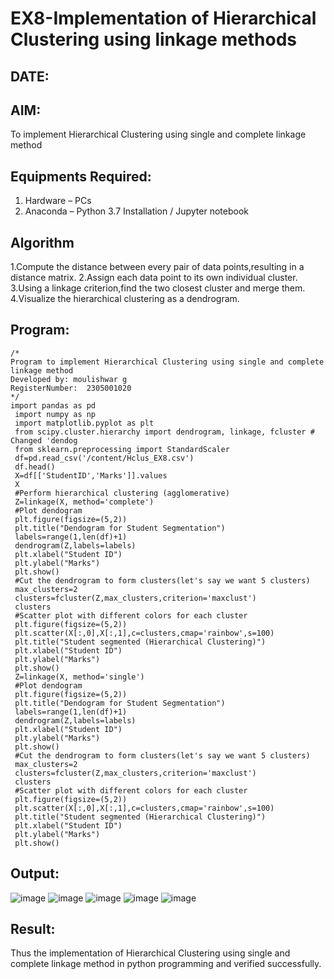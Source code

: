 # EX8-Implementation of Hierarchical Clustering using linkage methods
## DATE:
## AIM:
To implement Hierarchical Clustering using single and complete linkage method

## Equipments Required:
1. Hardware – PCs
2. Anaconda – Python 3.7 Installation / Jupyter notebook

## Algorithm
1.Compute the distance between every pair of data points,resulting in a distance matrix.
2.Assign each data point to its own individual cluster. 
3.Using a linkage criterion,find the two closest cluster and merge them. 
4.Visualize the hierarchical clustering as a dendrogram.



## Program:
```
/*
Program to implement Hierarchical Clustering using single and complete linkage method
Developed by: moulishwar g
RegisterNumber:  2305001020
*/
import pandas as pd
 import numpy as np
 import matplotlib.pyplot as plt
 from scipy.cluster.hierarchy import dendrogram, linkage, fcluster # Changed 'dendog
 from sklearn.preprocessing import StandardScaler
 df=pd.read_csv('/content/Hclus_EX8.csv')
 df.head()
 X=df[['StudentID','Marks']].values
 X
 #Perform hierarchical clustering (agglomerative)
 Z=linkage(X, method='complete')
 #Plot dendogram
 plt.figure(figsize=(5,2))
 plt.title("Dendogram for Student Segmentation")
 labels=range(1,len(df)+1)
 dendrogram(Z,labels=labels)
 plt.xlabel("Student ID")
 plt.ylabel("Marks")
 plt.show()
 #Cut the dendrogram to form clusters(let's say we want 5 clusters)
 max_clusters=2
 clusters=fcluster(Z,max_clusters,criterion='maxclust')
 clusters
 #Scatter plot with different colors for each cluster
 plt.figure(figsize=(5,2))
 plt.scatter(X[:,0],X[:,1],c=clusters,cmap='rainbow',s=100)
 plt.title("Student segmented (Hierarchical Clustering)")
 plt.xlabel("Student ID")
 plt.ylabel("Marks")
 plt.show()
 Z=linkage(X, method='single')
 #Plot dendogram
 plt.figure(figsize=(5,2))
 plt.title("Dendogram for Student Segmentation")
 labels=range(1,len(df)+1)
 dendrogram(Z,labels=labels)
 plt.xlabel("Student ID")
 plt.ylabel("Marks")
 plt.show()
 #Cut the dendrogram to form clusters(let's say we want 5 clusters)
 max_clusters=2
 clusters=fcluster(Z,max_clusters,criterion='maxclust')
 clusters
 #Scatter plot with different colors for each cluster
 plt.figure(figsize=(5,2))
 plt.scatter(X[:,0],X[:,1],c=clusters,cmap='rainbow',s=100)
 plt.title("Student segmented (Hierarchical Clustering)")
 plt.xlabel("Student ID")
 plt.ylabel("Marks")
 plt.show()

```

## Output:
![image](https://github.com/user-attachments/assets/8ed9269c-66b9-4d8b-8a4e-9ef2c1699fb4)
![image](https://github.com/user-attachments/assets/38849de5-51d5-4c32-872e-b751f2db30bf)
![image](https://github.com/user-attachments/assets/1a8c1db0-a266-470d-9702-7a2ec63cb7c0)
![image](https://github.com/user-attachments/assets/1aabe96e-ea6e-43b3-a795-937ac4ecd9e6)
![image](https://github.com/user-attachments/assets/e1dbb632-f4ba-465b-b14b-2a052c76fb1d)






## Result:
Thus the implementation of Hierarchical Clustering using single and complete linkage method in python programming and verified successfully.
